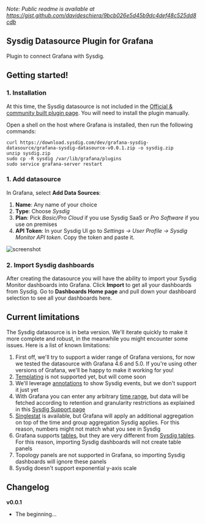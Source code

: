 _Note: Public readme is available at https://gist.github.com/davideschiera/9bcb026e5d45b9dc4def48c525dd8cdb_


## Sysdig Datasource Plugin for Grafana

Plugin to connect Grafana with Sysdig.



## Getting started!

### 1. Installation

At this time, the Sysdig datasource is not included in the [Official & community built plugin page](https://grafana.com/plugins). You will need to install the plugin manually.

Open a shell on the host where Grafana is installed, then run the following commands:

```
curl https://download.sysdig.com/dev/grafana-sysdig-datasource/grafana-sysdig-datasource-v0.0.1.zip -o sysdig.zip
unzip sysdig.zip
sudo cp -R sysdig /var/lib/grafana/plugins
sudo service grafana-server restart
```


### 1. Add datasource
In Grafana, select **Add Data Sources**:

1. **Name**: Any name of your choice
2. **Type**: Choose _Sysdig_
3. **Plan**: Pick _Basic/Pro Cloud_ if you use Sysdig SaaS or _Pro Software_ if you use on premises
4. **API Token**: In your Sysdig UI go to _Settings -> User Profile -> Sysdig Monitor API token_. Copy the token and paste it.

![screenshot](https://github.com/draios/grafana-sysdig-datasource/blob/dev/datasource-settings.png)

### 2. Import Sysdig dashboards

After creating the datasource you will have the ability to import your Sysdig Monitor dashboards into Grafana. Click **Import** to get all your dashboards from Sysdig. Go to **Dashboards Home page** and pull down your dashboard selection to see all your dashboards here.


## Current limitations

The Sysdig datasource is in beta version. We'll iterate quickly to make it more complete and robust, in the meanwhile you might encounter some issues. Here is a list of known limitations:

1. First off, we'll try to support a wider range of Grafana versions, for now we tested the datasource with Grafana 4.6 and 5.0. If you're using other versions of Grafana, we'll be happy to make it working for you!
2. [Templating](http://docs.grafana.org/reference/templating/) is not supported yet, but will come soon
3. We'll leverage [annotations](http://docs.grafana.org/reference/annotations/) to show Sysdig events, but we don't support it just yet
4. With Grafana you can enter any arbitrary [time range](http://docs.grafana.org/reference/timerange/), but data will be fetched according to retention and granularity restrictions as explained in this [Sysdig Support page](https://support.sysdig.com/hc/en-us/articles/204889655)
5. [Singlestat](http://docs.grafana.org/features/panels/singlestat/) is available, but Grafana will apply an additional aggregation on top of the time and group aggregation Sysdig applies. For this reason, numbers might not match what you see in Sysdig
6. Grafana supports [tables](http://docs.grafana.org/features/panels/table_panel/), but they are very different from [Sysdig tables](https://support.sysdig.com/hc/en-us/articles/204259479-Customize-Panels). For this reason, importing Sysdig dashboards will not create table panels
7. Topology panels are not supported in Grafana, so importing Sysdig dashboards will ignore these panels
8. Sysdig doesn't support exponential y-axis scale


## Changelog

**v0.0.1**
- The beginning...
